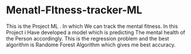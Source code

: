 # Menatl-FItness-tracker-ML
This is the Project ML . In which We can track the mental fitness.
In this Project i Have developed a model which is predicting The mental health of the Person accordingly.
This is the regression problem and the best algorithm is Randome Forest Algorithm which gives me best accuracy. 
